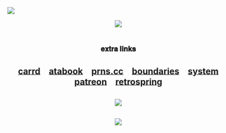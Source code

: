 ![](https://cdn.discordapp.com/attachments/1189380633882021920/1226409857599406181/9d2df1b7bef43329d7f04771471fae0417b5ef04.png?ex=66a5dd2f&is=66a48baf&hm=161750bcb5e28a78b3a8fbc6ed0c98acbeb187291bde44f0652584f689c5c6ac&)
<div align="center">
<img src="https://cdn.discordapp.com/attachments/1189380633882021920/1266757038743228426/PsBFgi3.png?ex=66ac3dad&is=66aaec2d&hm=48604e264327ab7e76b1c0f84c9dadcf875c30c490143b23e1e1df26c5ee947a&">
<div align="center">
</div>
<div align="center">
<h1>
<div align="center">
<sup><sub><sub>𝐞𝐱𝐭𝐫𝐚 𝐥𝐢𝐧𝐤𝐬</sub></sup></sup>

 <sup><sub>[carrd](https://freethecanine.carrd.co) [atabook](https://freethecanine.atabook.org) [prns.cc](https://pronouns.cc/@canine_collective/freethecanine) [boundaries](https://rentry.co/bosptboundries) [system patreon](https://www.patreon.com/canine_collective) [retrospring](https://retrospring.net/@freethecanine)</sup></sup>

![](https://komarev.com/ghpvc/?username=freethecanine&color=000000&style=flat-square)
	
<img src="https://cdn.discordapp.com/attachments/1189380633882021920/1226409933159927888/9d2df1b7bef43329d7f04771471fae0417b5ef04.png?ex=66a5dd41&is=66a48bc1&hm=10094a353e0dfc448d5279ca8da102a3cd6da37326a23b49f83ed20a0bfa84d2&">
</div>
